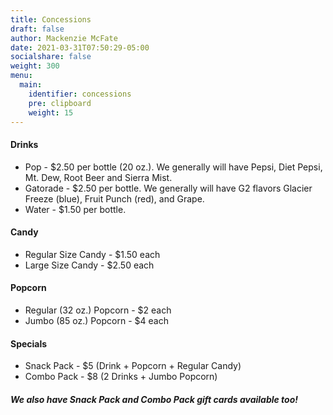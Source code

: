 ```yaml
---
title: Concessions
draft: false
author: Mackenzie McFate
date: 2021-03-31T07:50:29-05:00
socialshare: false
weight: 300
menu:
  main:
    identifier: concessions
    pre: clipboard
    weight: 15
---
```

#### Drinks

* Pop - $2.50 per bottle (20 oz.).  We generally will have Pepsi, Diet Pepsi, Mt. Dew, Root Beer and Sierra Mist.
* Gatorade - $2.50 per bottle.  We generally will have G2 flavors Glacier Freeze (blue), Fruit Punch (red), and Grape.
* Water - $1.50 per bottle.

#### Candy

* Regular Size Candy - $1.50 each
* Large Size Candy - $2.50 each

#### Popcorn

* Regular (32 oz.) Popcorn - $2 each
* Jumbo (85 oz.) Popcorn - $4 each

#### Specials

* Snack Pack - $5 (Drink + Popcorn + Regular Candy)
* Combo Pack - $8 (2 Drinks + Jumbo Popcorn)

##### We also have Snack Pack and Combo Pack gift cards available too!